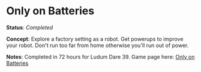 # Only on Batteries

**Status**: _Completed_

**Concept**: Explore a factory setting as a robot. Get powerups to improve your robot.  Don't run too far from home otherwise you'll run out of power.

**Notes**: Completed in 72 hours for Ludum Dare 39.  Game page here: [Only on Batteries](https://ldjam.com/events/ludum-dare/39/only-on-batteries)

